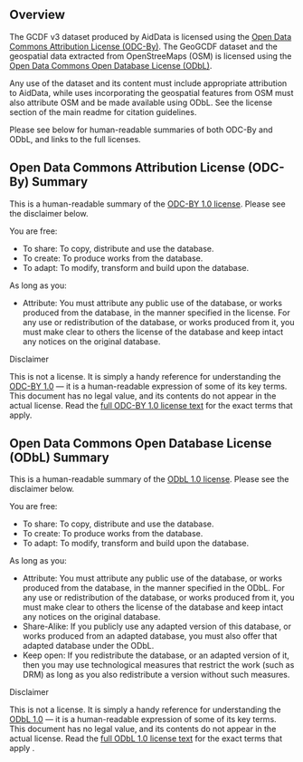 ## Overview

The GCDF v3 dataset produced by AidData is licensed using the [Open Data Commons Attribution License (ODC-By)](https://opendatacommons.org/licenses/by/1-0/). The GeoGCDF dataset and the geospatial data extracted from OpenStreeMaps (OSM) is licensed using the [Open Data Commons Open Database License (ODbL)](https://opendatacommons.org/licenses/odbl/1-0/).

Any use of the dataset and its content must include appropriate attribution to AidData, while uses incorporating the geospatial features from OSM must also attribute OSM and be made available using ODbL. See the license section of the main readme for citation guidelines.

Please see below for human-readable summaries of both ODC-By and ODbL, and links to the full licenses.


## Open Data Commons Attribution License (ODC-By) Summary

This is a human-readable summary of the [ODC-BY 1.0 license](https://opendatacommons.org/licenses/by/1-0/). Please see the disclaimer below.

You are free:

- To share: To copy, distribute and use the database.
- To create: To produce works from the database.
- To adapt: To modify, transform and build upon the database.

As long as you:

- Attribute: You must attribute any public use of the database, or works produced from the database, in the manner specified in the license. For any use or redistribution of the database, or works produced from it, you must make clear to others the license of the database and keep intact any notices on the original database.

Disclaimer

This is not a license. It is simply a handy reference for understanding the [ODC-BY 1.0](https://opendatacommons.org/licenses/by/1-0/) — it is a human-readable expression of some of its key terms. This document has no legal value, and its contents do not appear in the actual license. Read the [full ODC-BY 1.0 license text](https://opendatacommons.org/licenses/by/1-0/) for the exact terms that apply.




## Open Data Commons Open Database License (ODbL) Summary

This is a human-readable summary of the [ODbL 1.0 license](https://opendatacommons.org/licenses/odbl/1-0/). Please see the disclaimer below.

You are free:

- To share: To copy, distribute and use the database.
- To create: To produce works from the database.
- To adapt: To modify, transform and build upon the database.


As long as you:

- Attribute: You must attribute any public use of the database, or works produced from the database, in the manner specified in the ODbL. For any use or redistribution of the database, or works produced from it, you must make clear to others the license of the database and keep intact any notices on the original database.
- Share-Alike: If you publicly use any adapted version of this database, or works produced from an adapted database, you must also offer that adapted database under the ODbL.
- Keep open: If you redistribute the database, or an adapted version of it, then you may use technological measures that restrict the work (such as DRM) as long as you also redistribute a version without such measures.


Disclaimer

This is not a license. It is simply a handy reference for understanding the [ODbL 1.0](https://opendatacommons.org/licenses/odbl/1-0/) — it is a human-readable expression of some of its key terms. This document has no legal value, and its contents do not appear in the actual license. Read the [full ODbL 1.0 license text](https://opendatacommons.org/licenses/odbl/1-0/) for the exact terms that apply .
